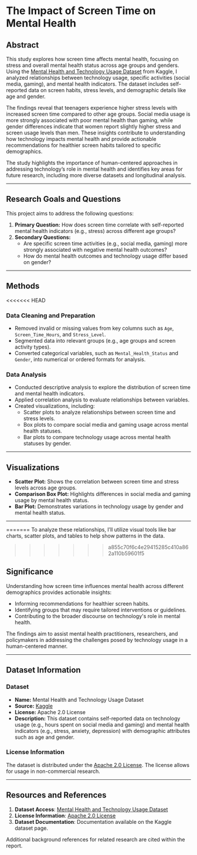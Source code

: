 # The Impact of Screen Time on Mental Health

## Abstract

This study explores how screen time affects mental health, focusing on stress and overall mental health status across age groups and genders. Using the [Mental Health and Technology Usage Dataset](https://www.kaggle.com/datasets/waqi786/mental-health-and-technology-usage-dataset) from Kaggle, I analyzed relationships between technology usage, specific activities (social media, gaming), and mental health indicators. The dataset includes self-reported data on screen habits, stress levels, and demographic details like age and gender.

The findings reveal that teenagers experience higher stress levels with increased screen time compared to other age groups. Social media usage is more strongly associated with poor mental health than gaming, while gender differences indicate that women report slightly higher stress and screen usage levels than men. These insights contribute to understanding how technology impacts mental health and provide actionable recommendations for healthier screen habits tailored to specific demographics.

The study highlights the importance of human-centered approaches in addressing technology’s role in mental health and identifies key areas for future research, including more diverse datasets and longitudinal analysis.

---

## Research Goals and Questions

This project aims to address the following questions:
1. **Primary Question:** How does screen time correlate with self-reported mental health indicators (e.g., stress) across different age groups?
2. **Secondary Questions:**
   - Are specific screen time activities (e.g., social media, gaming) more strongly associated with negative mental health outcomes?
   - How do mental health outcomes and technology usage differ based on gender?

---

## Methods

<<<<<<< HEAD
### Data Cleaning and Preparation
- Removed invalid or missing values from key columns such as `Age`, `Screen_Time_Hours`, and `Stress_Level`.
- Segmented data into relevant groups (e.g., age groups and screen activity types).
- Converted categorical variables, such as `Mental_Health_Status` and `Gender`, into numerical or ordered formats for analysis.

### Data Analysis
- Conducted descriptive analysis to explore the distribution of screen time and mental health indicators.
- Applied correlation analysis to evaluate relationships between variables.
- Created visualizations, including:
  - Scatter plots to analyze relationships between screen time and stress levels.
  - Box plots to compare social media and gaming usage across mental health statuses.
  - Bar plots to compare technology usage across mental health statuses by gender.

---

## Visualizations

- **Scatter Plot:** Shows the correlation between screen time and stress levels across age groups.
- **Comparison Box Plot:** Highlights differences in social media and gaming usage by mental health status.
- **Bar Plot:** Demonstrates variations in technology usage by gender and mental health status.

---
=======
To analyze these relationships, I’ll utilize visual tools like bar charts, scatter plots, and tables to help show patterns in the data.
>>>>>>> a855c70f6c4e29415285c410a862a110b59601f5

## Significance

Understanding how screen time influences mental health across different demographics provides actionable insights:
- Informing recommendations for healthier screen habits.
- Identifying groups that may require tailored interventions or guidelines.
- Contributing to the broader discourse on technology's role in mental health.

The findings aim to assist mental health practitioners, researchers, and policymakers in addressing the challenges posed by technology usage in a human-centered manner.

---

## Dataset Information

### Dataset
- **Name:** Mental Health and Technology Usage Dataset
- **Source:** [Kaggle](https://www.kaggle.com/datasets/waqi786/mental-health-and-technology-usage-dataset)
- **License:** Apache 2.0 License
- **Description:** This dataset contains self-reported data on technology usage (e.g., hours spent on social media and gaming) and mental health indicators (e.g., stress, anxiety, depression) with demographic attributes such as age and gender.

### License Information
The dataset is distributed under the [Apache 2.0 License](https://www.apache.org/licenses/LICENSE-2.0). The license allows for usage in non-commercial research.

---

## Resources and References

1. **Dataset Access**: [Mental Health and Technology Usage Dataset](https://www.kaggle.com/datasets/waqi786/mental-health-and-technology-usage-dataset)
2. **License Information**: [Apache 2.0 License](https://www.apache.org/licenses/LICENSE-2.0)
3. **Dataset Documentation**: Documentation available on the Kaggle dataset page.

Additional background references for related research are cited within the report.
